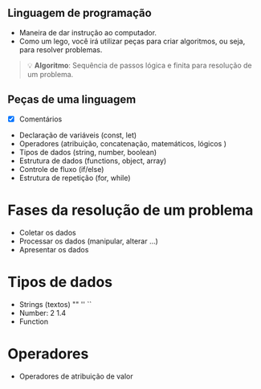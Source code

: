 ## Linguagem de programação
- Maneira de dar instrução ao computador.
- Como um lego, você irá utilizar peças para criar algoritmos, ou seja, para resolver problemas.
> 💡 **Algoritmo**: Sequência de passos lógica e finita para resolução de um problema.

## Peças de uma linguagem
- [x] Comentários
- Declaração de variáveis (const, let)
- Operadores (atribuição, concatenação, matemáticos, lógicos )
- Tipos de dados (string, number, boolean)
- Estrutura de dados (functions, object, array)
- Controle de fluxo (if/else)
- Estrutura de repetição (for, while)

# Fases da resolução de um problema
- Coletar os dados
- Processar os dados (manipular, alterar ...)
- Apresentar os dados

# Tipos de dados
- Strings (textos) "" '' ``
- Number: 2 1.4
- Function

# Operadores
- Operadores de atribuição de valor


